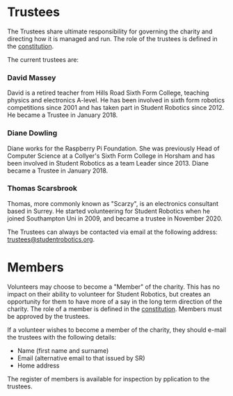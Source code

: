 # Trustees

The Trustees share ultimate responsibility for governing the charity and directing how it is managed and run. The role of the trustees is defined in the [constitution](../resources/constitution.pdf).

The current trustees are:

### David Massey

David is a retired teacher from Hills Road Sixth Form College, teaching physics and electronics A-level. He has been involved in sixth form robotics competitions since 2001 and has taken part in Student Robotics since 2012. He became a Trustee in January 2018.

### Diane Dowling

Diane works for the Raspberry Pi Foundation. She was previously Head of Computer Science at a Collyer's Sixth Form College in Horsham and has been involved in Student Robotics as a team Leader since 2013. Diane became a Trustee in January 2018.

### Thomas Scarsbrook

Thomas, more commonly known as "Scarzy", is an electronics consultant based in Surrey. He started volunteering for Student Robotics when he joined Southampton Uni in 2009, and became a trustee in November 2020.

The Trustees can always be contacted via email at the following address: [trustees@studentrobotics.org](mailto:trustees@studentrobotics.org).


# Members

Volunteers may choose to become a "Member" of the charity. This has no impact on their ability to volunteer for Student Robotics, but creates an opportunity for them to have more of a say in the long term direction of the charity. The role of a member is defined in the [constitution](../resources/constitution.pdf). Members must be approved by the trustees.

If a volunteer wishes to become a member of the charity, they should e-mail the trustees with the following details:

* Name \(first name and surname\)
* Email \(alternative email to that issued by SR\)
* Home address

The register of members is available for inspection by pplication to the trustees. 

